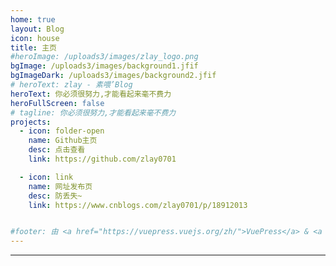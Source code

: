 ```yaml
---
home: true
layout: Blog
icon: house
title: 主页
#heroImage: /uploads3/images/zlay_logo.png
bgImage: /uploads3/images/background1.jfif
bgImageDark: /uploads3/images/background2.jfif
# heroText: zlay - 素喂’Blog
heroText: 你必须很努力,才能看起来毫不费力
heroFullScreen: false
# tagline: 你必须很努力,才能看起来毫不费力
projects:
  - icon: folder-open
    name: Github主页
    desc: 点击查看
    link: https://github.com/zlay0701

  - icon: link
    name: 网址发布页
    desc: 防丢失~
    link: https://www.cnblogs.com/zlay0701/p/18912013


#footer: 由 <a href="https://vuepress.vuejs.org/zh/">VuePress</a> & <a href="https://theme-hope.vuejs.press/zh/">Hope</a> 强力驱动
---
```




------
<!--
~ 我可是有底线的哟 ~
-->
